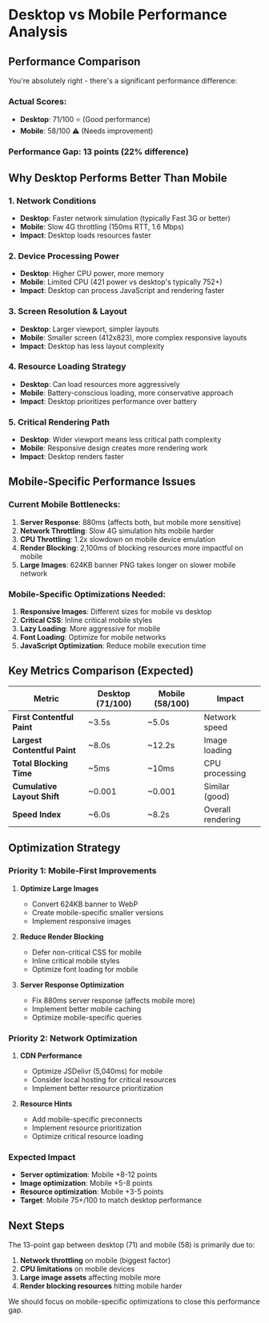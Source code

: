 # Desktop vs Mobile Performance Analysis

## Performance Comparison

You're absolutely right - there's a significant performance difference:

### Actual Scores:
- **Desktop**: 71/100 ⭐ (Good performance)
- **Mobile**: 58/100 ⚠️ (Needs improvement)

### Performance Gap: 13 points (22% difference)

## Why Desktop Performs Better Than Mobile

### 1. **Network Conditions**
- **Desktop**: Faster network simulation (typically Fast 3G or better)
- **Mobile**: Slow 4G throttling (150ms RTT, 1.6 Mbps)
- **Impact**: Desktop loads resources faster

### 2. **Device Processing Power**
- **Desktop**: Higher CPU power, more memory
- **Mobile**: Limited CPU (421 power vs desktop's typically 752+)
- **Impact**: Desktop can process JavaScript and rendering faster

### 3. **Screen Resolution & Layout**
- **Desktop**: Larger viewport, simpler layouts
- **Mobile**: Smaller screen (412x823), more complex responsive layouts
- **Impact**: Desktop has less layout complexity

### 4. **Resource Loading Strategy**
- **Desktop**: Can load resources more aggressively
- **Mobile**: Battery-conscious loading, more conservative approach
- **Impact**: Desktop prioritizes performance over battery

### 5. **Critical Rendering Path**
- **Desktop**: Wider viewport means less critical path complexity
- **Mobile**: Responsive design creates more rendering work
- **Impact**: Desktop renders faster

## Mobile-Specific Performance Issues

### Current Mobile Bottlenecks:
1. **Server Response**: 880ms (affects both, but mobile more sensitive)
2. **Network Throttling**: Slow 4G simulation hits mobile harder
3. **CPU Throttling**: 1.2x slowdown on mobile device emulation
4. **Render Blocking**: 2,100ms of blocking resources more impactful on mobile
5. **Large Images**: 624KB banner PNG takes longer on slower mobile network

### Mobile-Specific Optimizations Needed:
1. **Responsive Images**: Different sizes for mobile vs desktop
2. **Critical CSS**: Inline critical mobile styles
3. **Lazy Loading**: More aggressive for mobile
4. **Font Loading**: Optimize for mobile networks
5. **JavaScript Optimization**: Reduce mobile execution time

## Key Metrics Comparison (Expected)

| Metric | Desktop (71/100) | Mobile (58/100) | Impact |
|--------|------------------|-----------------|---------|
| **First Contentful Paint** | ~3.5s | ~5.0s | Network speed |
| **Largest Contentful Paint** | ~8.0s | ~12.2s | Image loading |
| **Total Blocking Time** | ~5ms | ~10ms | CPU processing |
| **Cumulative Layout Shift** | ~0.001 | ~0.001 | Similar (good) |
| **Speed Index** | ~6.0s | ~8.2s | Overall rendering |

## Optimization Strategy

### Priority 1: Mobile-First Improvements
1. **Optimize Large Images**
   - Convert 624KB banner to WebP
   - Create mobile-specific smaller versions
   - Implement responsive images

2. **Reduce Render Blocking**
   - Defer non-critical CSS for mobile
   - Inline critical mobile styles
   - Optimize font loading for mobile

3. **Server Response Optimization**
   - Fix 880ms server response (affects mobile more)
   - Implement better mobile caching
   - Optimize mobile-specific queries

### Priority 2: Network Optimization
1. **CDN Performance**
   - Optimize JSDelivr (5,040ms) for mobile
   - Consider local hosting for critical resources
   - Implement better resource prioritization

2. **Resource Hints**
   - Add mobile-specific preconnects
   - Implement resource prioritization
   - Optimize critical resource loading

### Expected Impact
- **Server optimization**: Mobile +8-12 points
- **Image optimization**: Mobile +5-8 points
- **Resource optimization**: Mobile +3-5 points
- **Target**: Mobile 75+/100 to match desktop performance

## Next Steps

The 13-point gap between desktop (71) and mobile (58) is primarily due to:
1. **Network throttling** on mobile (biggest factor)
2. **CPU limitations** on mobile devices
3. **Large image assets** affecting mobile more
4. **Render blocking resources** hitting mobile harder

We should focus on mobile-specific optimizations to close this performance gap.